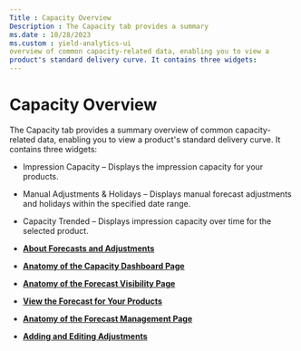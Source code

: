 ```yaml
---
Title : Capacity Overview
Description : The Capacity tab provides a summary
ms.date : 10/28/2023
ms.custom : yield-analytics-ui
overview of common capacity-related data, enabling you to view a
product's standard delivery curve. It contains three widgets:
---
```



# Capacity Overview



The Capacity tab provides a summary
overview of common capacity-related data, enabling you to view a
product's standard delivery curve. It contains three widgets:

- Impression Capacity – Displays the impression capacity for your
  products.
- Manual Adjustments & Holidays – Displays manual forecast adjustments
  and holidays within the specified date range.
- Capacity Trended – Displays impression capacity over time for the
  selected product.



- **[About Forecasts and
  Adjustments](about-forecasts-and-adjustments.md)**  
- **[Anatomy of the Capacity Dashboard
  Page](anatomy-of-the-capacity-dashboard-page.md)**  
- **[Anatomy of the Forecast Visibility
  Page](anatomy-of-the-forecast-visibility-page.md)**  
- **[View the Forecast for Your
  Products](view-the-forecast-for-your-products.md)**  
- **[Anatomy of the Forecast Management
  Page](anatomy-of-the-forecast-management-page.md)**  
- **[Adding and Editing
  Adjustments](adding-and-editing-adjustments.md)**  


